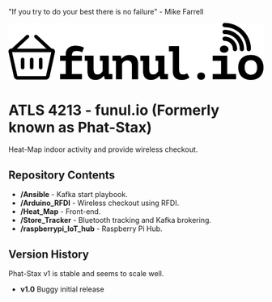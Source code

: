 "If you try to do your best there is no failure" - Mike Farrell

![Funul.io logo](/Heat_Map/example/static/img/logo_black-01.png)

ATLS 4213 - funul.io (Formerly known as Phat-Stax)
================

Heat-Map indoor activity and provide wireless checkout.

Repository Contents
-------------------
* **/Ansible** - Kafka start playbook.
* **/Arduino_RFDI** - Wireless checkout using RFDI.
* **/Heat_Map** - Front-end.
* **/Store_Tracker** - Bluetooth tracking and Kafka brokering.
* **/raspberrypi_IoT_hub** - Raspberry Pi Hub.


Version History
---------------


Phat-Stax v1 is stable and seems to scale well. 

* **v1.0**  Buggy initial release
